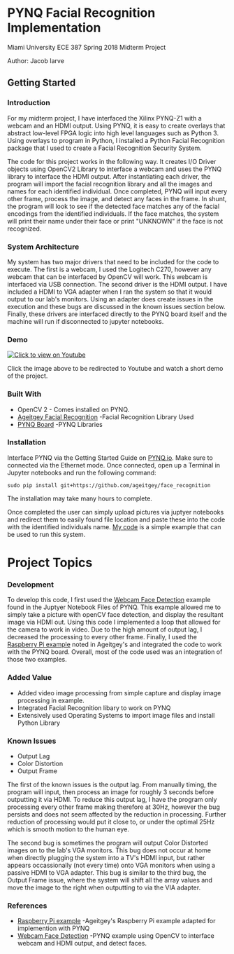 # PYNQ Facial Recognition Implementation
Miami University ECE 387 Spring 2018 Midterm Project

Author: Jacob Iarve

## Getting Started
### Introduction
  For my midterm project, I have interfaced the Xilinx PYNQ-Z1 with a webcam and an HDMI output.
Using PYNQ, it is easy to create overlays that abstract low-level FPGA logic into high 
level languages such as Python 3. Using overlays to program in Python, I installed a Python Facial 
Recognition package that I used to create a Facial Recognition Security System.
 
 The code for this project works in the following way. It creates I/O Driver objects using OpenCV2
Library to interface a webcam and uses the PYNQ library to interface the HDMI output. After instantiating
each driver, the program will import the facial recognition library and all the images and names for 
each identified individual. Once completed, PYNQ will input every other frame, process the image, and detect
any faces in the frame. In shunt, the program will look to see if the detected face matches any of the 
facial encodings from the identified individuals. If the face matches, the system will print their name
under their face or print "UNKNOWN" if the face is not recognized.
### System Architecture
  My system has two major drivers that need to be included for the code to execute. The first is a webcam,
  I used the Logitech C270, however any webcam that can be interfaced by OpenCV will work. This webcam is 
  interfaced via USB connection. The second driver is the HDMI output. I have included a HDMI to VGA adapter
  when I ran the system so that it would output to our lab's monitors. Using an adapter does create 
  issues in the execution and these bugs are discussed in the known issues section below. Finally, these drivers
  are interfaced directly to the PYNQ board itself and the machine will run if disconnected to jupyter notebooks. 
### Demo
[![Click to view on Youtube](https://img.youtube.com/vi/-fjIbl0YfcM/0.jpg)](https://www.youtube.com/watch?v=-fjIbl0YfcM)

Click the image above to be redirected to Youtube and watch a short demo of the project.
### Built With
* OpenCV 2 - Comes installed on PYNQ.
* [Ageitgey Facial Recognition](https://github.com/ageitgey/face_recognition) -Facial Recognition Library Used
* [PYNQ Board](https://github.com/Xilinx/PYNQ) -PYNQ Libraries
### Installation
Interface PYNQ via the Getting Started Guide on [PYNQ.io](http://pynq.readthedocs.io/en/latest/getting_started.html). Make sure to connected via the Ethernet mode. 
Once connected, open up a Terminal in Jupyter notebooks and run the following command:
```
sudo pip install git+https://github.com/ageitgey/face_recognition
```
The installation may take many hours to complete.

Once completed the user can simply upload pictures via juptyer notebooks and redirect them to easily found
file location and paste these into the code with the identified individuals name.
[My code](https://github.com/IarveJ/PYNQ_facialRec/blob/master/PYNQ_FacialRecognition.py) is a simple example that can be used to run this system.

# Project Topics
### Development
To develop this code, I first used the [Webcam Face Detection](https://github.com/Xilinx/PYNQ/blob/v1.4/Pynq-Z1/notebooks/examples/opencv_face_detect_webcam.ipynb) example found in the Juptyer Notebook Files of PYNQ. 
This example allowed me to simply take a picture with openCV face detection, and display the resultant image via HDMI out.
Using this code I implemented a loop that allowed for the camera to work in video. Due to the high amount of output lag, I 
decreased the processing to every other frame. Finally, I used the [Raspberry Pi example](https://github.com/ageitgey/face_recognition/blob/master/examples/facerec_from_webcam_faster.py) noted in Ageitgey's and integrated
the code to work with the PYNQ board. Overall, most of the code used was an integration of those two examples.
### Added Value
* Added video image processing from simple capture and display image processing in example.
* Integrated Facial Recognition libary to work on PYNQ
* Extensively used Operating Systems to import image files and install Python Library
### Known Issues
* Output Lag
* Color Distortion
* Output Frame
 
 The first of the known issues is the output lag. From manually timing, the program will input, then process an image for roughly 3 
seconds before outputting it via HDMI. To reduce this output lag, I have the program only processing every other frame making therefore at
30Hz, however the bug persists and does not seem affected by the reduction in processing. Further reduction of processing would put it 
close to, or under the optimal 25Hz which is smooth motion to the human eye. 
 
 The second bug is sometimes the program will output Color Distorted images on to the lab's VGA monitors. This bug does not occur at home 
when directly plugging the system into a TV's HDMI input, but rather appears occassionally (not every time) onto VGA monitors when using a 
passive HDMI to VGA adapter. This bug is similar to the third bug, the Output Frame issue, where the system will shift all the array 
values and move the image to the right when outputting to via the VIA adapter.
### References
* [Raspberry Pi example](https://github.com/ageitgey/face_recognition/blob/master/examples/facerec_from_webcam_faster.py) -Ageitgey's Raspberry Pi example adapted for implemention with PYNQ
* [Webcam Face Detection](https://github.com/Xilinx/PYNQ/blob/v1.4/Pynq-Z1/notebooks/examples/opencv_face_detect_webcam.ipynb) -PYNQ example using OpenCV to interface webcam and HDMI output, and detect faces.




